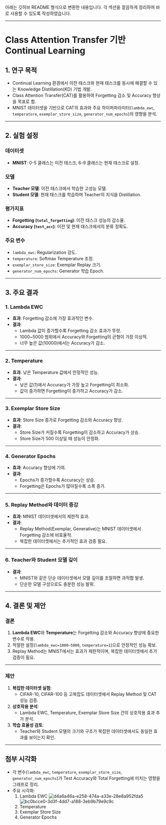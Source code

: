 아래는 깃허브 README 형식으로 변환한 내용입니다. 각 섹션을 깔끔하게 정리하여 바로 사용할 수 있도록 작성하였습니다.

---

# **Class Attention Transfer 기반 Continual Learning**

## **1. 연구 목적**
- Continual Learning 환경에서 이전 태스크와 현재 태스크를 동시에 해결할 수 있는 Knowledge Distillation(KD) 기법 개발.
- Class Attention Transfer(CAT)를 활용하여 Forgetting 감소 및 Accuracy 향상을 목표로 함.
- MNIST 데이터셋을 기반으로 CAT의 효과와 주요 하이퍼파라미터(`lambda_ewc`, `temperature`, `exemplar_store_size`, `generator_num_epochs`)의 영향을 분석.

---

## **2. 실험 설정**
### **데이터셋**
- **MNIST**: 0-5 클래스는 이전 태스크, 6-9 클래스는 현재 태스크로 설정.

### **모델**
- **Teacher 모델**: 이전 태스크에서 학습한 고성능 모델.
- **Student 모델**: 현재 태스크를 학습하며 Teacher의 지식을 Distillation.

### **평가지표**
- **Forgetting (`total_forgetting`)**: 이전 태스크 성능의 감소율.
- **Accuracy (`test_acc`)**: 이전 및 현재 태스크에서의 분류 정확도.

### **주요 변수**
- `lambda_ewc`: Regularization 강도.
- `temperature`: Softmax Temperature 조정.
- `exemplar_store_size`: Exemplar Replay 크기.
- `generator_num_epochs`: Generator 학습 Epoch.

---

## **3. 주요 결과**

### **1. Lambda EWC**
- **효과**: Forgetting 감소에 가장 효과적인 변수.
- **결과**:
  - Lambda 값이 증가할수록 Forgetting 감소 효과가 뚜렷.
  - 1000~5000 범위에서 Accuracy와 Forgetting의 균형이 가장 이상적.
  - 너무 높은 값(10000)에서는 Accuracy가 감소.

---

### **2. Temperature**
- **효과**: 낮은 Temperature 값에서 안정적인 성능.
- **결과**:
  - 낮은 값(1)에서 Accuracy가 가장 높고 Forgetting이 최소화.
  - 값이 증가하면 Forgetting이 증가하고 Accuracy가 감소.

---

### **3. Exemplar Store Size**
- **효과**: Store Size 증가로 Forgetting 감소와 Accuracy 향상.
- **결과**:
  - Store Size가 커질수록 Forgetting이 감소하고 Accuracy가 상승.
  - Store Size가 500 이상일 때 성능이 안정화.

---

### **4. Generator Epochs**
- **효과**: Accuracy 향상에 기여.
- **결과**:
  - Epochs가 증가할수록 Accuracy는 상승.
  - Forgetting은 Epochs가 많아질수록 소폭 증가.

---

### **5. Replay Method와 데이터 증강**
- **효과**: MNIST 데이터셋에서의 제한적 효과.
- **결과**:
  - Replay Method(Exemplar, Generative)는 MNIST 데이터셋에서 Forgetting 감소에 비효율적.
  - 복잡한 데이터셋에서는 추가적인 효과 검증 필요.

---

### **6. Teacher와 Student 모델 깊이**
- **결과**:
  - MNIST와 같은 단순 데이터셋에서 모델 깊이를 조절하면 과적합 발생.
  - 단순한 모델 구성으로도 충분한 성능 발휘.


---

## **4. 결론 및 제안**

### **결론**
1. **Lambda EWC**와 **Temperature**는 Forgetting 감소와 Accuracy 향상에 중요한 변수로 작용.
2. 적절한 설정(`lambda_ewc=1000~5000`, `temperature=1`)으로 안정적인 성능 확보.
3. Replay Method는 MNIST에서는 효과가 제한적이며, 복잡한 데이터셋에서 추가 검증이 필요.

---


### **제안**
1. **복잡한 데이터셋 실험**:
   - CIFAR-10, CIFAR-100 등 고복잡도 데이터셋에서 Replay Method 및 CAT 성능 검증.
2. **상호작용 분석**:
   - Lambda EWC, Temperature, Exemplar Store Size 간의 상호작용 효과 추가 분석.
3. **학습 효율성 검토**:
   - Teacher와 Student 모델의 크기와 구조가 복잡한 데이터셋에서도 동일한 효과를 보이는지 확인.

---

## **첨부 시각화**
- 각 변수(`lambda_ewc`, `temperature`, `exemplar_store_size`, `generator_num_epochs`)가 Test Accuracy와 Total Forgetting에 미치는 영향을 그래프로 정리.
- 주요 시각화:
  1. Lambda EWC
![d4a6a46a-e258-474a-a33e-28e8a952fda5](https://github.com/user-attachments/assets/7f6cafa2-fdcd-4991-be87-7c0b4438000d)
![bc0bcce0-3d3f-4dd7-a188-3eb9b79e9c9c](https://github.com/user-attachments/assets/79ebbd78-bfbb-4759-9ac9-36f2e17137c9)
  3. Temperature
  4. Exemplar Store Size
  5. Generator Epochs

